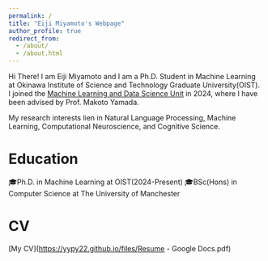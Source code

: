 ```yaml
---
permalink: /
title: "Eiji Miyamoto's Webpage"
author_profile: true
redirect_from: 
  - /about/
  - /about.html
---
```


Hi There! I am Eiji Miyamoto and I am a Ph.D. Student in Machine Learning at Okinawa Institute of Science and Technology Graduate University(OIST).
I joined the [Machine Learning and Data Science Unit](https://www.oist.jp/research/research-units/mlds) in 2024, where I have been advised by Prof. Makoto Yamada. 

My research interests lien in Natural Language Processing, Machine Learning, Computational Neuroscience, and Cognitive Science.

Education
======
🎓Ph.D. in Machine Learning at OIST(2024-Present)
🎓BSc(Hons) in Computer Science at The University of Manchester

CV
======
[My CV](https://yypy22.github.io/files/Resume - Google Docs.pdf)

